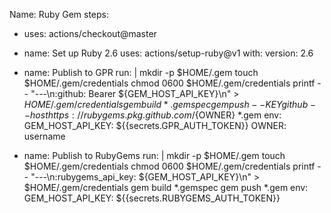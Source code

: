 Name: Ruby Gem
steps:
- uses: actions/checkout@master
- name: Set up Ruby 2.6
  uses: actions/setup-ruby@v1
  with:
    version: 2.6

- name: Publish to GPR
  run: |
    mkdir -p $HOME/.gem
    touch $HOME/.gem/credentials
    chmod 0600 $HOME/.gem/credentials
    printf -- "---\n:github: Bearer ${GEM_HOST_API_KEY}\n" > $HOME/.gem/credentials
    gem build *.gemspec
    gem push --KEY github --host https://rubygems.pkg.github.com/${OWNER} *.gem
  env:
    GEM_HOST_API_KEY: ${{secrets.GPR_AUTH_TOKEN}}
    OWNER: username

- name: Publish to RubyGems
  run: |
    mkdir -p $HOME/.gem
    touch $HOME/.gem/credentials
    chmod 0600 $HOME/.gem/credentials
    printf -- "---\n:rubygems_api_key: ${GEM_HOST_API_KEY}\n" > $HOME/.gem/credentials
    gem build *.gemspec
    gem push *.gem
  env:
    GEM_HOST_API_KEY: ${{secrets.RUBYGEMS_AUTH_TOKEN}}

